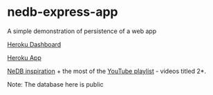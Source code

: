 # nedb-express-app
A simple demonstration of persistence of a web app

[Heroku Dashboard](https://dashboard.heroku.com/apps/nedb-express-app)

[Heroku App](https://nedb-express-app.herokuapp.com/)

[NeDB inspiration](https://nedb-express-app.herokuapp.com/) + the most of the [YouTube playlist](https://youtu.be/DbcLg8nRWEg) - videos titled 2*.

Note: The database here is public
